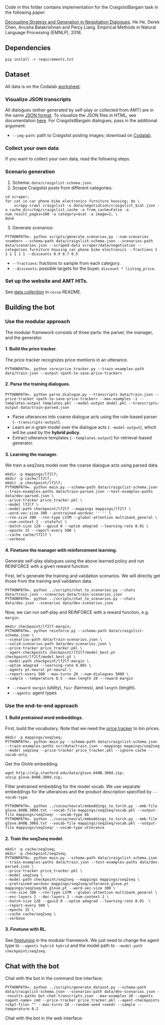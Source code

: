 Code in this folder contains implementation for the CraigslistBargain task in the following paper:

[Decoupling Strategy and Generation in Negotiation Dialogues](https://arxiv.org/abs/1808.09637).
He He, Derek Chen, Anusha Balakrishnan and Percy Liang.
Empirical Methods in Natural Language Processing (EMNLP), 2018.

## Dependencies
`pip install -r requirements.txt`

## Dataset
All data is on the Codalab [worksheet](https://worksheets.codalab.org/worksheets/0x453913e76b65495d8b9730d41c7e0a0c/).

### Visualize JSON transcripts
All dialogues (either generated by self-play or collected from AMT)
are in the same [JSON format](../README.md#examples-and-datasets).
To visualize the JSON files in HTML, see documentation [here](../README.md#visualize).
For CraigslistBargain dialogues, pass in the additional argument:
- `--img-path`: path to Craigslist posting images; download on [Codalab](https://worksheets.codalab.org/bundles/0xb93730d80e1c4d4cb4c6bf7c9ebef12f/).  

### Collect your own data
If you want to collect your own data, read the following steps.

### Scenario generation
1. Schema: `data/craigslist-schema.json`.
2. Scrape Craigslist posts from different categories:
```
cd scraper;
for cat in car phone bike electronics furniture housing; do \
    scrapy crawl craigslist -o data/negotiation/craigslist_$cat.json -a cache_dir=/tmp/craigslist_cache -a from_cache=False -a num_result_pages=100 -a category=$cat -a image=1; \
done
```
3. Generate scenarios: 
```
PYTHONPATH=. python scripts/generate_scenarios.py --num-scenarios <number> --schema-path data/craigslist-schema.json --scenarios-path data/scenarios.json --scraped-data scraper/data/negotiation --categories furniture housing car phone bike electronics --fractions 1 1 1 1 1 1 --discounts 0.9 0.7 0.5
```
- `--fractions`: fractions to sample from each category.
- `--discounts`: possible targets for the buyer, `discount * listing_price`.

### Set up the website and AMT HITs. 
See [data collection](../README.md#data-collection) in `cocoa` README.

## Building the bot

### Use the modular approach
The modular framework consists of three parts: the parser, the manager, and the generator.

#### <a name=price-tracker>1. Build the price tracker.</a>
The price tracker recognizes price mentions in an utterance.
```
PYTHONPATH=. python core/price_tracker.py --train-examples-path data/train.json --output <path-to-save-price-tracker>
```

#### 2. Parse the training dialogues.
```
PYTHONPATH=. python parse_dialogue.py --transcripts data/train.json --price-tracker <path-to-save-price-tracker> --max-examples -1 --templates-output templates.pkl --model-output model.pkl --transcripts-output data/train-parsed.json
```
- Parse utterances into coarse dialogue acts using the rule-based parser (`--transcripts-output`).
- Learn an n-gram model over the dialogue acts (`--model-output`), which will be used by the **hybrid policy**.
- Extract utterance templates (`--templates-output`) for retrieval-based generator.

#### 3. Learning the manager.
We train a seq2seq model over the coarse dialogue acts using parsed data.
```
mkdir -p mappings/lf2lf;
mkdir -p cache/lf2lf;
mkdir -p checkpoint/lf2lf;
PYTHONPATH=. python main.py --schema-path data/craigslist-schema.json --train-examples-paths data/train-parsed.json --test-examples-paths data/dev-parsed.json \
--price-tracker price_tracker.pkl \
--model lf2lf \
--model-path checkpoint/lf2lf --mappings mappings/lf2lf \
--word-vec-size 300 --pretrained-wordvec '' '' \
--rnn-size 300 --rnn-type LSTM --global-attention multibank_general \
--num-context 2 --stateful \
--batch-size 128 --gpuid 0 --optim adagrad --learning-rate 0.01 \
--epochs 15 --report-every 500 \
--cache cache/lf2lf \
--verbose
```

#### <a name=rl>4. Finetune the manager with reinforcement learning.</a>
Generate self-play dialogues using the above learned policy and
run REINFORCE with a given reward function.

First, let's generate the training and validation scenarios.
We will directly get those from the training and validation data.
```
PYTHONPATH=. python ../scripts/chat_to_scenarios.py --chats data/train.json --scenarios data/train-scenarios.json
PYTHONPATH=. python ../scripts/chat_to_scenarios.py --chats data/dev.json --scenarios data/dev-scenarios.json
```
Now, we can run self-play and REINFORCE with a reward function, e.g. `margin`.
```
mkdir checkpoint/lf2lf-margin;
PYTHONPATH=. python reinforce.py --schema-path data/craigslist-schema.json \
--scenarios-path data/train-scenarios.json \
--valid-scenarios-path data/dev-scenarios.json \
--price-tracker price_tracker.pkl \
--agent-checkpoints checkpoint/lf2lf/model_best.pt checkpoint/lf2lf/model_best.pt \
--model-path checkpoint/lf2lf-margin \
--optim adagrad --learning-rate 0.001 \
--agents pt-neural pt-neural \
--report-every 500 --max-turns 20 --num-dialogues 5000 \
--sample --temperature 0.5 --max-length 20 --reward margin
```
- `--reward`: `margin` (utility), `fair` (fairness), and `length` (length).
- `--agents`: agent types 

### Use the end-to-end approach

#### 1. Build pretrained word embeddings.
First, build the vocabulary. Note that we need the [price tracker](#price-tracker) to bin prices.
```
mkdir -p mappings/seq2seq;
PYTHONPATH=. python main.py --schema-path data/craigslist-schema.json --train-examples-paths scr/data/train.json --mappings mappings/seq2seq --model seq2seq --price-tracker price_tracker.pkl --ignore-cache --vocab-only
```

Get the GloVe embedding.
```
wget http://nlp.stanford.edu/data/glove.840B.300d.zip;
unzip glove.840B.300d.zip;
```

Filter pretrained embedding for the model vocab.
We use separate embeddings for the utterances and the product description specified by `--vocab-type`.
```
PYTHONPATH=. python ../cocoa/neural/embeddings_to_torch.py --emb-file glove.840B.300d.txt --vocab-file mappings/seq2seq/vocab.pkl --output-file mappings/seq2seq/ --vocab-type kb
PYTHONPATH=. python ../cocoa/neural/embeddings_to_torch.py --emb-file glove.840B.300d.txt --vocab-file mappings/seq2seq/vocab.pkl --output-file mappings/seq2seq/ --vocab-type utterance
```

#### 2. Train the seq2seq model.
```
mkdir -p cache/seq2seq;
mkdir -p checkpoint/seq2seq;
PYTHONPATH=. python main.py --schema-path data/craigslist-schema.json --train-examples-paths data/train.json --test-examples-paths data/dev-parsed.json \
--price-tracker price_tracker.pkl \
--model seq2seq \
--model-path checkpoint/seq2seq --mappings mappings/seq2seq \
--pretrained-wordvec mappings/seq2seq/utterance_glove.pt mappings/seq2seq/kb_glove.pt --word-vec-size 300 \
--rnn-size 300 --rnn-type LSTM --global-attention multibank_general \
--enc-layers 2 --dec-layers 2 --num-context 2 \
--batch-size 128 --gpuid 0 --optim adagrad --learning-rate 0.01  \
--report-every 500 \
--epochs 15 \
--cache cache/seq2seq \
--verbose
```

#### 3. Finetune with RL.
See [finetuning](#rl) in the modular framework.
We just need to change the agent type to `--agents hybrid hybrid`
and the model path to `--model-path checkpoint/seq2seq`.

## Chat with the bot
Chat with the bot in the command line interface:
```
PYTHONPATH=. python ../scripts/generate_dataset.py --schema-path data/craigslist-schema.json --scenarios-path data/dev-scenarios.json --results-paths bot-chat-transcripts.json --max-examples 20 --agents <agent-name> cmd --price-tracker price_tracker.pkl --agent-checkpoints <ckpt-file> "" --max-turns 20 --random-seed <seed> --sample --temperature 0.2
```
Chat with the bot in the web interface:

